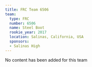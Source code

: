 ```yaml
---
title: FRC Team 6506
team:
  type: FRC
  number: 6506
  name: Steel Boot
  rookie_year: 2017
  location: Salinas, California, USA
  sponsors:
  - Salinas High
---
```


No content has been added for this team